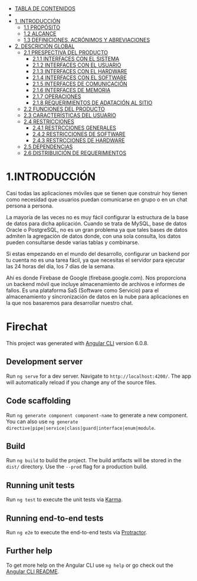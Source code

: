 

<!--ts-->
   * [TABLA DE CONTENIDOS](#table-of-contents)
   * [ ](#installation)
   * [1. INTRODUCCIÓN](#INTRODUCCIÓN)
      * [1.1 PROPÓSITO](#PROPÓSITO)
      * [1.2 ALCANCE](#intro2)
      * [1.3 DEFINICIONES, ACRÓNIMOS Y ABREVIACIONES](#intro3)
   * [2. DESCRICIÓN GLOBAL](#usage)
      * [2.1 PRESPECTIVA DEL PRODUCTO](#stdin)
        * [2.1.1 INTERFACES CON EL SISTEMA ](#local-files1)
        * [2.1.2 INTERFACES CON EL USUARIO ](#local-files2)
        * [2.1.3 INTERFACES CON EL HARDWARE ](#local-files3)
        * [2.1.4 INTERFACES CON EL SOFTWARE](#local-files4)
        * [2.1.5 INTERFACES DE COMUNICACIÓN](#local-files5)
        * [2.1.6 INTERFACES DE MEMORIA](#local-files6)
        * [2.1.7 OPERACIONES](#local-files7)
        * [2.1.8 REQUERIMIENTOS DE ADATACIÓN AL SITIO](#local-files8)
      * [2.2 FUNCIONES DEL PRODUCTO](#stdin2)
      * [2.3 CARACTERÍSTICAS DEL USUARIO](#stdin3)
      * [2.4 RESTRICCIONES](#stdin4)
        * [2.4.1 RESTRCCIONES GENERALES ](#local-files9)
        * [2.4.2 RESTRICCIONES DE SOFTWARE ](#local-files10)
        * [2.4.3 RESTRCCIONES DE HARDWARE ](#local-files11)
      * [2.5 DEPENDENCIAS](#stdin5)
      * [2.6 DISTRIBUICIÓN DE REQUERIMIENTOS](#stdin6)
    
<!--te-->

1.INTRODUCCIÓN
===============

Casi todas las aplicaciones móviles que se tienen que construir hoy tienen como necesidad que usuarios puedan comunicarse en grupo o en un chat persona a persona. 

La mayoría de las veces no es muy fácil configurar la estructura de la base de datos para dicha aplicación. Cuando se trata de MySQL, base de datos Oracle o PostgreSQL, no es un gran problema ya que tales bases de datos admiten la agregación de datos donde, con una sola consulta, los datos pueden consultarse desde varias tablas y combinarse. 

Si estas empezando en el mundo del desarrollo, configurar un backend por tu cuenta no es una tarea fácil, ya que necesitas el servidor para ejecutar las 24 horas del día, los 7 días de la semana.  

Ahí es donde Firebase de Google (firebase.google.com). Nos proporciona un backend móvil que incluye almacenamiento de archivos e informes de fallos.  Es una plataforma SaS (Software como Servicio) para el almacenamiento y sincronización de datos en la nube para aplicaciones en la que nos basaremos para desarrollar nuestro chat.









# Firechat

This project was generated with [Angular CLI](https://github.com/angular/angular-cli) version 6.0.8.

## Development server

Run `ng serve` for a dev server. Navigate to `http://localhost:4200/`. The app will automatically reload if you change any of the source files.

## Code scaffolding

Run `ng generate component component-name` to generate a new component. You can also use `ng generate directive|pipe|service|class|guard|interface|enum|module`.

## Build

Run `ng build` to build the project. The build artifacts will be stored in the `dist/` directory. Use the `--prod` flag for a production build.

## Running unit tests

Run `ng test` to execute the unit tests via [Karma](https://karma-runner.github.io).

## Running end-to-end tests

Run `ng e2e` to execute the end-to-end tests via [Protractor](http://www.protractortest.org/).

## Further help

To get more help on the Angular CLI use `ng help` or go check out the [Angular CLI README](https://github.com/angular/angular-cli/blob/master/README.md).
